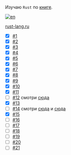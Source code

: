 Изучаю `Rust` по [книге](https://doc.rust-lang.ru/book/).

[![en](https://img.shields.io/badge/lang-en-blue.svg)](https://github.com/kepocnhh/RustSample/blob/wip/README.md)

[rust-lang.ru](https://rust-lang.ru/)

- [x] [#1](https://doc.rust-lang.ru/book/ch01-00-getting-started.html)
- [x] [#2](https://doc.rust-lang.ru/book/ch02-00-guessing-game-tutorial.html)
- [x] [#3](https://doc.rust-lang.ru/book/ch03-00-common-programming-concepts.html)
- [x] [#4](https://doc.rust-lang.ru/book/ch04-00-understanding-ownership.html)
- [x] [#5](https://doc.rust-lang.ru/book/ch05-00-structs.html)
- [x] [#6](https://doc.rust-lang.ru/book/ch06-00-enums.html)
- [x] [#7](https://doc.rust-lang.ru/book/ch07-00-managing-growing-projects-with-packages-crates-and-modules.html)
- [x] [#8](https://doc.rust-lang.ru/book/ch08-00-common-collections.html)
- [x] [#9](https://doc.rust-lang.ru/book/ch09-00-error-handling.html)
- [x] [#10](https://doc.rust-lang.ru/book/ch10-00-generics.html)
- [x] [#11](https://doc.rust-lang.ru/book/ch11-00-testing.html)
- [ ] [#12](https://doc.rust-lang.ru/book/ch12-00-an-io-project.html) смотри [сюда](https://github.com/kepocnhh/rust_grep)
- [x] [#13](https://doc.rust-lang.ru/book/ch13-00-functional-features.html)
- [ ] [#14](https://doc.rust-lang.ru/book/ch14-00-more-about-cargo.html) смотри [сюда](https://github.com/kepocnhh/rust_book14) и [сюда](https://github.com/kepocnhh/rust_book1403)
- [x] [#15](https://doc.rust-lang.ru/book/ch15-00-smart-pointers.html)
- [ ] [#16](https://doc.rust-lang.ru/book/ch16-00-concurrency.html)
- [ ] [#17](https://doc.rust-lang.ru/book/ch17-00-oop.html)
- [ ] [#18](https://doc.rust-lang.ru/book/ch18-00-patterns.html)
- [ ] [#19](https://doc.rust-lang.ru/book/ch19-00-advanced-features.html)
- [ ] [#20](https://doc.rust-lang.ru/book/ch20-00-final-project-a-web-server.html)
- [ ] [#21](https://doc.rust-lang.ru/book/appendix-00.html)
